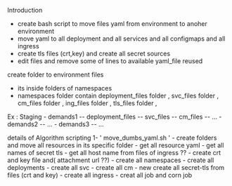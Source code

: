 Introduction

- create bash script to move files yaml from environment to anoher environment
- move yaml to all deployment and all services and all configmaps and all ingress 
- create tls files (crt,key) and create all secret sources 
- edit files and remove some of lines to available yaml_file reused 


create folder to environment files 
   -  its inside folders of namespaces 
   - namespaces folder contain deployment_files folder , svc_files folder , cm_files folder , ing_files folder , tls_files folder , 

   Ex :
      Staging 
            - demands1 
                -- deployment_files
                --  svc_files
                --  cm_files
                -- ...
            - demands2
               -- ...
            - demands3
                -- ...


details of Algorithm scripting
 1- ' move_dumbs_yaml.sh '
    - create folders and move all resources in its specific folder 
    - get all resource yaml
    - get all names of secret tls 
    - get all host name from files of ingress ??
    - create crt and key file and( attachment url ??)
    - create all namespaces
    - create all deployments
    - create all svc
    - create all cm 
    - new create   all secret-tls from files (crt and key)
    - create all ingress
    - creat all job and corn job  
